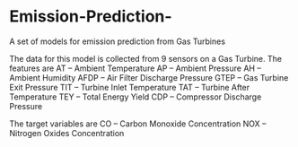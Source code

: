 # Emission-Prediction-
A set of models for emission prediction from Gas Turbines

The data for this model is collected from 9 sensors on a Gas Turbine. The features are 
AT – Ambient Temperature
AP – Ambient Pressure
AH – Ambient Humidity 
AFDP – Air Filter Discharge Pressure 
GTEP – Gas Turbine Exit Pressure
TIT – Turbine Inlet Temperature
TAT – Turbine After Temperature
TEY – Total Energy Yield
CDP – Compressor Discharge Pressure

The target variables are 
CO – Carbon Monoxide Concentration
NOX – Nitrogen Oxides Concentration

